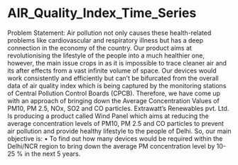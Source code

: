 # AIR_Quality_Index_Time_Series
Problem Statement:</B></strong> Air pollution not only causes these health-related problems like cardiovascular and respiratory illness but has a deep connection in the economy of the country. 
Our product aims at revolutionising the lifestyle of the people into a much healthier one, however, the main issue crops in as it is impossible to trace cleaner air and its after effects from a vast infinite volume of space. 
Our devices would work consistently and efficiently but can’t be bifurcated from the overall data of air quality index which is being captured by the monitoring stations of Central Pollution Control Boards (CPCB). 
Therefore, we have come up with an approach of bringing down the Average Concentration Values of PM10, PM 2.5, NOx, SO2 and CO particles. 
Extrawatt’s Renewables pvt. Ltd. Is producing a product called Wind Panel which aims at reducing the average concentration levels of PM10, PM 2.5 and CO particles to prevent air pollution and provide healthy lifestyle to the people of Delhi. So, our main objective is:
•	To find out how many devices would be required within the Delhi/NCR region to bring down the average PM concentration level by 10-25 % in the next 5 years. 
